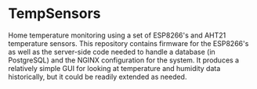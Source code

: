 # TempSensors
Home temperature monitoring using a set of ESP8266's and AHT21 temperature sensors. This repository contains firmware for the ESP8266's as
well as the server-side code needed to handle a database (in PostgreSQL) and the NGINX configuration for the system. It produces a relatively simple
GUI for looking at temperature and humidity data historically, but it could be readily extended as needed.
